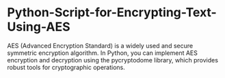 # Python-Script-for-Encrypting-Text-Using-AES
AES (Advanced Encryption Standard) is a widely used and secure symmetric encryption algorithm. In Python, you can implement AES encryption and decryption using the pycryptodome library, which provides robust tools for cryptographic operations.
